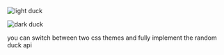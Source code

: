 ![light duck](https://github.com/creativeson/duck-api-flask/assets/100126727/5797c3d5-18fc-47ce-9b4d-ccdca586d241)

![dark duck](https://github.com/creativeson/duck-api-flask/assets/100126727/cedbef75-faeb-4709-9894-66b0227bcb50)

you can switch between two css themes and fully implement the random duck api 
